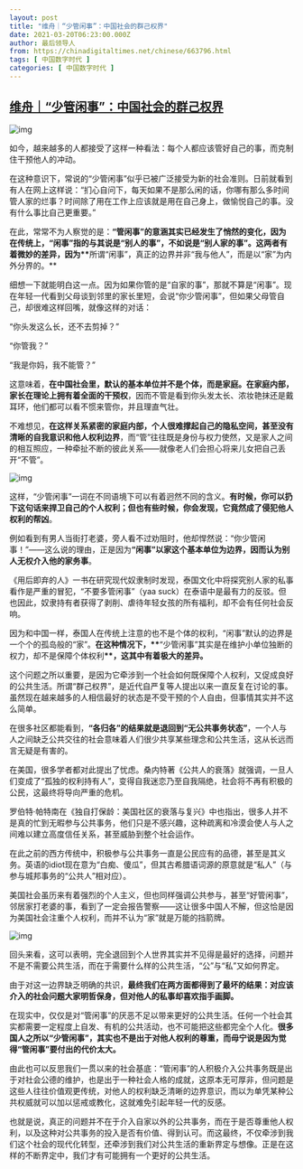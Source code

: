 ```yaml
---
layout: post
title: "维舟｜“少管闲事”：中国社会的群己权界"
date: 2021-03-20T06:23:00.000Z
author: 最后领导人
from: https://chinadigitaltimes.net/chinese/663796.html
tags: [ 中国数字时代 ]
categories: [ 中国数字时代 ]
---
```

<!--1616221380000-->
[维舟｜“少管闲事”：中国社会的群己权界](https://chinadigitaltimes.net/chinese/663796.html)
------

<div>
<p><img src="https://chinadigitaltimes.net/chinese/files/2021/03/post-663796-60559440807c5." alt="img" /></p><p>如今，越来越多的人都接受了这样一种看法：每个人都应该管好自己的事，而克制住干预他人的冲动。</p><p>在这种意识下，常说的“少管闲事”似乎已被广泛接受为新的社会准则。日前就看到有人在网上这样说：“扪心自问下，每天如果不是那么闲的话，你哪有那么多时间管人家的烂事？时间除了用在工作上应该就是用在自己身上，做愉悦自己的事。没有什么事比自己更重要。”</p><p>在此，常常不为人察觉的是：<strong>“管闲事”的意涵其实已经发生了悄然的变化，因为在传统上，“闲事”指的与其说是“别人的事”，不如说是“别人家的事”。这两者有着微妙的差异，因为**</strong>所谓“闲事”，真正的边界并非“我与他人”，而是以“家”为内外分界的。**</p><p>细想一下就能明白这一点。因为如果你管的是“自家的事”，那就不算是“闲事”。现在年轻一代看到父母谈到邻里的家长里短，会说“你少管闲事”，但如果父母管自己，却很难这样回嘴，就像这样的对话：</p><p>“你头发这么长，还不去剪掉？”</p><p>“你管我？”</p><p>“我是你妈，我不能管？”</p><p>这意味着，<strong>在中国社会里，默认的基本单位并不是个体，而是家庭。在家庭内部，家长在理论上拥有着全面的干预权</strong>，因而不管是看到你头发太长、浓妆艳抹还是戴耳环，他们都可以看不惯来管你，并且理直气壮。</p><p>不难想见，<strong>在这样关系紧密的家庭内部，个人很难撑起自己的隐私空间，甚至没有清晰的自我意识和他人权利边界</strong>，而“管”往往既是身份与权力使然，又是家人之间的相互照应，一种牵扯不断的彼此关系——就像老人们会担心将来儿女把自己丢开“不管”。</p><p><img src="https://chinadigitaltimes.net/chinese/files/2021/03/post-663796-60559442cf75b." alt="img" /></p><p>这样，“少管闲事”一词在不同语境下可以有着迥然不同的含义。<strong>有时候，你可以扔下这句话来捍卫自己的个人权利；但也有些时候，你会发现，它竟然成了侵犯他人权利的帮凶</strong>。</p><p>例如看到有男人当街打老婆，旁人看不过劝阻时，他却悍然说：“你少管闲事！”——这么说的理由，正是因为<strong>“闲事”以家这个基本单位为边界，因而认为别人无权介入他的家务事</strong>。</p><p>《用后即弃的人》一书在研究现代奴隶制时发现，泰国文化中将探究别人家的私事看作是严重的冒犯，“不要多管闲事”（yaa suck）在泰语中是最有力的反驳。但也因此，奴隶持有者获得了剥削、虐待年轻女孩的所有福利，却不会有任何社会反响。</p><p>因为和中国一样，泰国人在传统上注意的也不是个体的权利，“闲事”默认的边界是一个个的孤岛般的“家”。<strong>在这种情况下，**</strong>“少管闲事”其实是在维护小单位独断的权力，却不是保障个体权利<strong>**，这其中有着极大的差异。</strong></p><p>这个问题之所以重要，是因为它牵涉到一个社会如何既保障个人权利，又促成良好的公共生活。所谓“群己权界”，是近代自严复等人提出以来一直反复在讨论的事。虽然现在越来越多的人相信最好的状态是不受干预的个人自由，但事情其实并不这么简单。</p><p>在很多社区都能看到，<strong>“各归各”的结果就是退回到“无公共事务状态”</strong>，一个人与人之间缺乏公共交往的社会意味着人们很少共享某些理念和公共生活，这从长远而言无疑是有害的。</p><p>在美国，很多学者都对此提出了忧虑。桑内特著《公共人的衰落》就强调，一旦人们变成了“孤独的权利持有人”，变得自我迷恋乃至自我隔绝，社会将不再有积极的公民，这最终将导向严重的危机。</p><p>罗伯特·帕特南在《独自打保龄：美国社区的衰落与复兴》中也指出，很多人并不是真的忙到无暇参与公共事务，他们只是不感兴趣，这种疏离和冷漠会使人与人之间难以建立高度信任关系，甚至威胁到整个社会运作。</p><p>在此之前的西方传统中，积极参与公共事务一直是公民应有的品德，甚至是其义务。英语的idiot现在意为“白痴、傻瓜”，但其古希腊语词源的原意就是“私人”（与参与城邦事务的“公共人”相对应）。</p><p>美国社会虽历来有着强烈的个人主义，但也同样强调公共参与，甚至“好管闲事”，邻居家打老婆的事，看到了一定会报告警察——这让很多中国人不解，但这恰是因为美国社会注重个人权利，而并不认为“家”就是万能的挡箭牌。</p><p><img src="https://chinadigitaltimes.net/chinese/files/2021/03/post-663796-60559444b426f." alt="img" /></p><p>回头来看，这可以表明，完全退回到个人世界其实并不见得是最好的选择，问题并不是不需要公共生活，而在于需要什么样的公共生活，“公”与“私”又如何界定。</p><p>由于对这一边界缺乏明确的共识，<strong>最终我们在两方面都得到了最坏的结果：对应该介入的社会问题大家明哲保身，但对他人的私事却喜欢指手画脚。</strong></p><p>在现实中，仅仅是对“管闲事”的厌恶不足以带来更好的公共生活。任何一个社会其实都需要一定程度上自发、有机的公共活动，也不可能把这些都完全个人化。<strong>很多国人之所以“少管闲事”，其实也不是出于对他人权利的尊重，而毋宁说是因为觉得“管闲事”要付出的代价太大。</strong></p><p>由此也可以反思我们一贯以来的社会基底：“管闲事”的人积极介入公共事务既是出于对社会公德的维护，也是出于一种社会人格的成就，这原本无可厚非，但问题是这些人往往价值观更传统，对他人的权利缺乏清晰的边界意识，而以为单凭某种公共权威就可以加以惩戒或教化，这就难免引起年轻一代的反感。</p><p>也就是说，真正的问题并不在于介入自家以外的公共事务，而在于是否尊重他人权利，以及这种对公共事务的投入是否有价值、得到认可。而这最终，不仅牵涉到我们这个社会的现代化转型，还牵涉到我们对公共生活的重新界定与想像。正是在这样的不断界定中，我们才有可能拥有一个更好的公共生活。</p>
</div>

